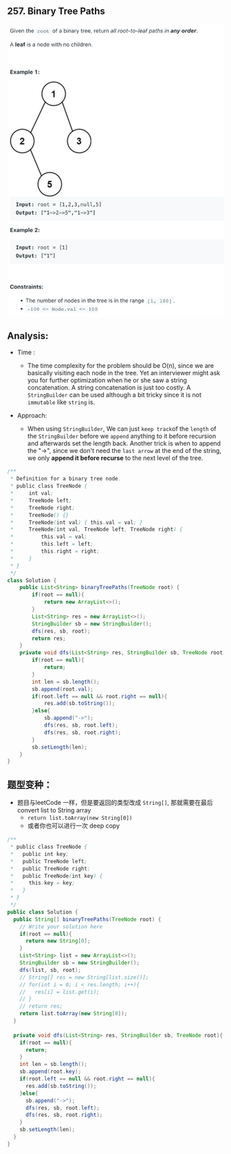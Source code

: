 ## 257. Binary Tree Paths
![](img/2022-09-26-21-28-59.png)


## Analysis:

- Time :
  - The time complexity for the problem should be O(n), since we are basically visiting each 
    node in the tree. Yet an interviewer might ask you for further optimization when he or she 
    saw a string concatenation. A string concatenation is just too costly. A `StringBuilder` 
    can be used although a bit tricky since it is not `immutable` like `string` is.

- Approach:
  - When using `StringBuilder`, We can just `keep track`of the `length` of the `StringBuilder` 
    before we `append` anything to it before recursion and afterwards set the length back. 
    Another trick is when to append the "->", since we don't need the `last arrow` 
    at the end of the string, we only **append it before recurse** to the next level of 
    the tree.



```java
/**
 * Definition for a binary tree node.
 * public class TreeNode {
 *     int val;
 *     TreeNode left;
 *     TreeNode right;
 *     TreeNode() {}
 *     TreeNode(int val) { this.val = val; }
 *     TreeNode(int val, TreeNode left, TreeNode right) {
 *         this.val = val;
 *         this.left = left;
 *         this.right = right;
 *     }
 * }
 */
class Solution {
    public List<String> binaryTreePaths(TreeNode root) {
        if(root == null){
            return new ArrayList<>();
        }
        List<String> res = new ArrayList<>();
        StringBuilder sb = new StringBuilder();
        dfs(res, sb, root);
        return res;
    }
    private void dfs(List<String> res, StringBuilder sb, TreeNode root){
        if(root == null){
            return;
        }
        int len = sb.length();
        sb.append(root.val);
        if(root.left == null && root.right == null){
            res.add(sb.toString());
        }else{
            sb.append("->");
            dfs(res, sb, root.left);
            dfs(res, sb, root.right);
        }
        sb.setLength(len);
    }
}
```






## 题型变种：

- 题目与leetCode 一样，但是要返回的类型改成 `String[]`, 那就需要在最后convert list to String array
  - `return list.toArray(new String[0])`
  - 或者你也可以进行一次 deep copy


```java
/**
 * public class TreeNode {
 *   public int key;
 *   public TreeNode left;
 *   public TreeNode right;
 *   public TreeNode(int key) {
 *     this.key = key;
 *   }
 * }
 */
public class Solution {
  public String[] binaryTreePaths(TreeNode root) {
    // Write your solution here
    if(root == null){
      return new String[0];
    }
    List<String> list = new ArrayList<>();
    StringBuilder sb = new StringBuilder();
    dfs(list, sb, root);
    // String[] res = new String[list.size()];
    // for(int i = 0; i < res.length; i++){
    //   res[i] = list.get(i);
    // }
    // return res;   
    return list.toArray(new String[0]);
  }
  
  private void dfs(List<String> res, StringBuilder sb, TreeNode root){
    if(root == null){
      return;
    }
    int len = sb.length();
    sb.append(root.key);
    if(root.left == null && root.right == null){
      res.add(sb.toString());
    }else{
      sb.append("->");
      dfs(res, sb, root.left);
      dfs(res, sb, root.right);
    }
    sb.setLength(len);
  }
}
```